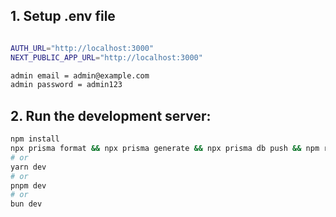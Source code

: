 ## 1. Setup .env file
```bash

AUTH_URL="http://localhost:3000"
NEXT_PUBLIC_APP_URL="http://localhost:3000"

admin email = admin@example.com
admin password = admin123
```

## 2. Run the development server:
```bash
npm install
npx prisma format && npx prisma generate && npx prisma db push && npm run dev
# or
yarn dev
# or
pnpm dev
# or
bun dev
```
